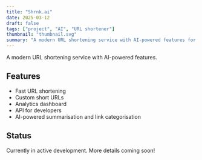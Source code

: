 ```yaml
---
title: "Shrnk.ai"
date: 2025-03-12
draft: false
tags: ["project", "AI", "URL shortener"]
thumbnail: "thumbnail.svg"
summary: "A modern URL shortening service with AI-powered features for link management."
---
```


A modern URL shortening service with AI-powered features.

## Features

- Fast URL shortening
- Custom short URLs
- Analytics dashboard
- API for developers
- AI-powered summarisation and link categorisation

## Status

Currently in active development. More details coming soon!